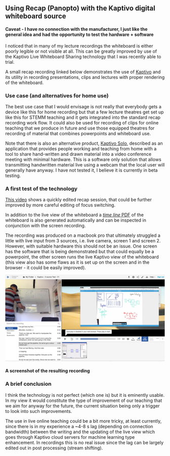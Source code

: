 ## Using Recap (Panopto) with the Kaptivo digital whiteboard source

#### Caveat - I have no connection with the manufacturer, I just like the general idea and had the opportunity to test the hardware + software

I noticed that in many of my lecture recordings the whiteboard is either poorly legible or not visible at all. This can be greatly improved by use of the Kaptivo Live Whiteboard Sharing technology that I was recently able to trial.

A small recap recording linked below demonstrates the use of [Kaptivo](https://kaptivo.com/education/) and its utility in recording presentations, clips and lectures with proper rendering of the whiteboard.

### Use case (and alternatives for home use)

The best use case that I would envisage is not really that everybody gets a device like this for home recording but that a few lecture theatres get set up like this for STEMM teaching and it gets integrated into the standard recap recording work flow. It could also be used for recording of clips for online teaching that we produce in future and use those equipped theatres for recording of material that combines powerpoints and whiteboard use.

Note that there is also an alternative product, [Kaptivo Solo](https://support.kaptivo.com/hc/en-us/categories/360001386698-Kaptivo-Solo), described as an application that provides people working and teaching from home with a tool to share hand-written and drawn material into a video conference meeting with minimal hardware. This is a software only solution that allows transmitting handwritten material live using a webcam that the local user will generally have anyway. I have not tested it, I believe it is currently in beta testing. 

### A first test of the technology

[This video](https://recapexeter.cloud.panopto.eu/Panopto/Pages/Viewer.aspx?id=9bb93f9d-da0b-46ce-b647-abc000da39f3) shows a quickly edited recap session, that could be further improved by more careful editing of focus switching.

In addition to the live view of the whiteboard a [*time line* PDF](https://github.com/csoeller/kaptivo-pdfs/blob/master/Kaptivo-RZRTSN_2020-05-19_14-12.pdf) of the whiteboard is also generated automatically and can be inspected in conjunction with the screen recording.

The recording was produced on a macbook pro that ultimately struggled a little with live input from 3 sources, i.e. live camera, screen 1 and screen 2. However, with suitable hardware this should not be an issue. One screen has the software that is being demonstrated but that could equally be a powerpoint, the other screen runs the live Kaptivo view of the whiteboard (this view also has some flaws as it is set up on the screen and in the browser - it could be easily improved).

![Kaptivo Presentation Screenshot](recording-screenshot-1.png)

#### A screenshot of the resulting recording

### A brief conclusion

I think the technology is not perfect (which one is) but it is eminently usable. In my view it would constitute the type of improvement of our teaching that we aim for anyway for the future, the current situation being only a trigger to look into such improvements.

The use in live online teaching could be a bit more tricky, at least currently, since there is in my experience a ~4-8 s lag (depending on connection bandwidth) between the writing and the updating of the live view which goes through Kaptivo cloud servers for machine learning type enhancement. In recordings this is no real issue since the lag can be largely edited out in post processing (stream shifting).

